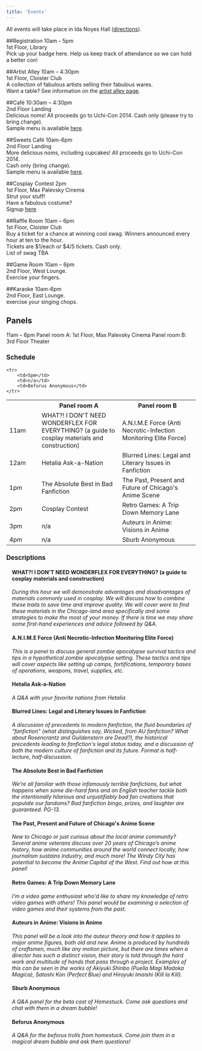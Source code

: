 ```yaml
---
title: 'Events'
---
```

All events will take place in Ida Noyes Hall ([directions](/uchi-con/location)).
 
##Registration
10am - 5pm  
1st Floor, Library  
Pick up your badge here. Help us keep track of attendance so we can hold a better con!
 
##Artist Alley
10am – 4:30pm  
1st Floor, Cloister Club  
A collection of fabulous artists selling their fabulous wares.  
Want a table? See information on the [artist alley page](/uchi-con/artistalley).
 
##Café
10:30am – 4:30pm  
2nd Floor Landing  
Delicious noms! All proceeds go to Uchi-Con 2014. 
Cash only (please try to bring change).  
Sample menu is available [here](/uchi-con/cafes).

##Sweets Café
10am-6pm  
2nd Floor Landing  
More delicious noms, including cupcakes! All proceeds go to Uchi-Con 2014.  
Cash only (bring change).  
Sample menu is available [here](/uchi-con/cafes).  
 
##Cosplay Contest
2pm  
1st Floor, Max Palevsky Cinema  
Strut your stuff!  
Have a fabulous costume?  
Signup [here](https://docs.google.com/forms/d/103tAEmx9JzTXVSqXgFjIC0OFbI2qosGeW6yH-cyFeu8/viewform)
 
##Raffle Room
10am – 6pm  
1st Floor, Cloister Club  
Buy a ticket for a chance at winning cool swag. Winners announced every hour at ten to the hour.  
Tickets are $1/each or $4/5 tickets. Cash only.  
List of swag TBA  
 
##Game Room
10am – 6pm  
2nd Floor, West Lounge.  
Exercise your fingers.  
 
##Karaoke
10am-6pm  
2nd Floor, East Lounge.  
exercise your singing chops.  
 
<h2 id="eventpanelsh2">Panels</h2>
11am – 6pm  
Panel room A: 1st Floor, Max Palevsky Cinema  
Panel room B: 3rd Floor Theater  

<h3 style="font-size:120%">Schedule</h3>
<table width="750px">
    <tr>
        <th width="100px"></th><th width="300px">Panel room A</th><th width="300px">Panel room B</th>
    </tr>
    <tr>
		<td>11am</td>
		<td>WHAT?! I DON'T NEED WONDERFLEX FOR EVERYTHING? (a guide to cosplay materials and construction)</td>
		<td>A.N.I.M.E Force (Anti Necrotic-Infection Monitoring Elite Force)</td>
    </tr>
    <tr>
		<td>12am</td>
		<td>Hetalia Ask-a-Nation</td>
		<td>Blurred Lines: Legal and Literary Issues in Fanfiction</td>
    </tr>
    <tr>
		<td>1pm</td>
		<td>The Absolute Best in Bad Fanfiction</td>
		<td>The Past, Present and Future of Chicago's Anime Scene</td>
    </tr>
    <tr>
		<td>2pm</td>
		<td>Cosplay Contest</td>
		<td>Retro Games: A Trip Down Memory Lane</td>
    </tr>
    <tr>
		<td>3pm</td>
		<td>n/a</td>
		<td>Auteurs in Anime: Visions in Anime</td>
    </tr>
    <tr>
		<td>4pm</td>
		<td>n/a</td>
		<td>Sburb Anonymous</td>
    </tr>
	
    <tr>
		<td>5pm</td>
		<td>n/a</td>
		<td>Beforus Anonymous</td>
    </tr>
</table>

<h3 style="font-size:120%">Descriptions</h3>
<div style="margin-left: 15px">
<h4>WHAT?! I DON'T NEED WONDERFLEX FOR EVERYTHING? (a guide to cosplay materials and construction)</h4>
<p><em>During this hour we will demonstrate advantages and disadvantages of materials commonly used in cosplay. We will discuss how to combine these traits to save time and improve quality.  We will cover were to find these materials in the Chicago-land area specifically and some strategies to make the most of your money. If there is time we may share some first-hand experiences and advice followed by Q&amp;A.</em></p>

<h4>A.N.I.M.E Force (Anti Necrotic-Infection Monitoring Elite Force)</h4>
<p><em>This is a panel to discuss general zombie apocalypse survival tactics and tips in a hypothetical zombie apocalypse setting. These tactics and tips will cover aspects like setting up camps, fortifications, temporary bases of operations, weapons, travel, supplies, etc.</em></p>

<h4>Hetalia Ask-a-Nation</h4>
<p><em>A Q&amp;A with your favorite nations from Hetalia</em></p>

<h4>Blurred Lines: Legal and Literary Issues in Fanfiction</h4>
<p><em>A discussion of precedents to modern fanfiction, the fluid boundaries of "fanfiction" (what distinguishes say, Wicked, from AU fanfiction? What about Rosencrantz and Guildenstern are Dead?), the historical precedents leading to fanfiction's legal status today, and a discussion of both the modern culture of fanfiction and its future. Format is half-lecture, half-discussion.</em></p>

<h4>The Absolute Best in Bad Fanfiction</h4>
<p><em>We’re all familiar with those infamously terrible fanfictions, but what happens when some die-hard fans and an English teacher tackle both the intentionally hilarious and unjustifiably bad fan creations that populate our fandoms? Bad fanfiction bingo, prizes, and laughter are guaranteed. PG-13.</em></p>

<h4>The Past, Present and Future of Chicago's Anime Scene</h4>
<p><em>New to Chicago or just curious about the local anime community? Several anime veterans discuss over 20 years of Chicago’s anime history, how anime communities around the world connect locally, how journalism sustains industry, and much more! The Windy City has potential to become the Anime Capital of the West. Find out how at this panel!</em></p>


<h4>Retro Games: A Trip Down Memory Lane</h4>
<p><em>I'm a video game enthusiast who'd like to share my knowledge of retro video games with others! This panel would be examining a selection of video games and their systems from the past.</em></p> 

<h4>Auteurs in Anime: Visions in Anime </h4>
<p><em>This panel will be a look into the auteur theory and how it applies to major anime figures, both old and new. Anime is produced by hundreds of craftsmen, much like any motion picture, but there are times when a director has such a distinct vision, their story is told through the hard work and multitude of hands that pass through a project.  Examples of this can be seen in the works of Akiyuki Shinbo (Puella Magi Madoka Magica), Satoshi Kon (Perfect Blue) and Hiroyuki Imaishi (Kill la Kill).</em></p>

<h4>Sburb Anonymous</h4>
<p><em>A Q&amp;A panel for the beta cast of Homestuck. Come ask questions and chat with them in a dream bubble!</em></p>

<h4>Beforus Anonymous</h4>
<p><em>A Q&amp;A for the beforus trolls from homestuck. Come join them in a magical dream bubble and ask them questions!</em></p>
</div>

